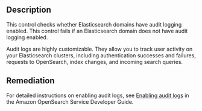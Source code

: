 ## Description

This control checks whether Elasticsearch domains have audit logging enabled. This control fails if an Elasticsearch domain does not have audit logging enabled.

Audit logs are highly customizable. They allow you to track user activity on your Elasticsearch clusters, including authentication successes and failures, requests to OpenSearch, index changes, and incoming search queries.

## Remediation

For detailed instructions on enabling audit logs, see [Enabling audit logs](https://docs.aws.amazon.com/opensearch-service/latest/developerguide/audit-logs.html#audit-log-enabling) in the Amazon OpenSearch Service Developer Guide.

